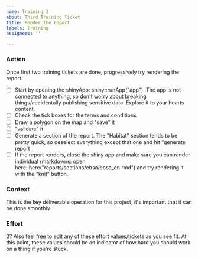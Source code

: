 ```yaml
---
name: Training 3
about: Third Training Ticket
title: Render the report
labels: Training
assignees: ''

---
```


### Action
Once first two training tickets are done, progressively try rendering the report.

- [ ]  Start by opening the shinyApp:  shiny::runApp("app").  The app is not connected to anything, so don't worry about breaking things/accidentally publishing sensitive data.  Explore it to your hearts content.
- [ ] Check the tick boxes for the terms and conditions
- [ ] Draw a polygon on the map and "save" it
- [ ] "validate" it
- [ ] Generate a section of the report.  The "Habitat" section tends to be pretty quick, so deselect everything except that one and hit "generate report
- [ ] If the report renders, close the shiny app and make sure you can render individual rmarkdowns:  open here::here("reports/sections/ebsa/ebsa_en.rmd") and try rendering it with the "knit" button.

### Context
This is the key deliverable operation for this project, it's important that it can be done smoothly

### Effort
3? Also feel free to edit any of these effort values/tickets as you see fit.  At this point, these values should be an indicator of how hard you should work on a thing if you're stuck.
